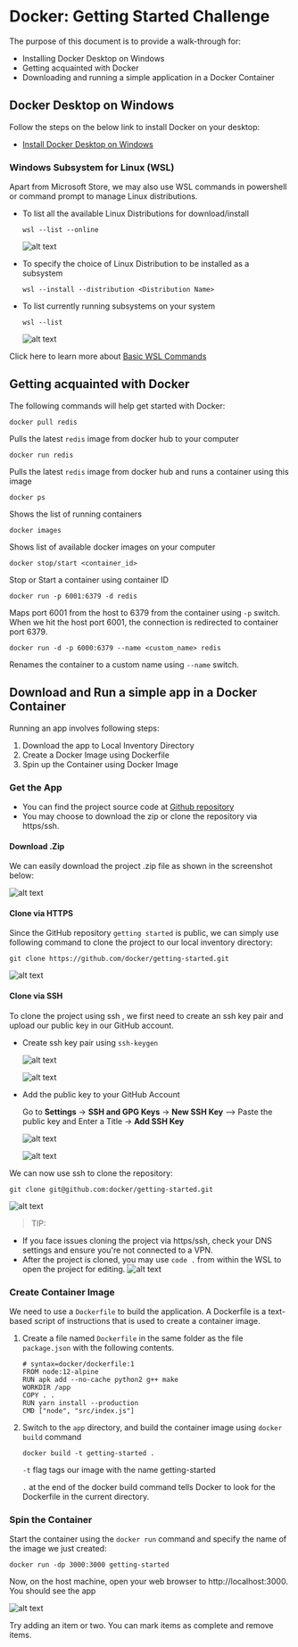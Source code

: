 # Docker: Getting Started Challenge
The purpose of this document is to provide a walk-through for:
- Installing Docker Desktop on Windows
- Getting acquainted with Docker
- Downloading and running a simple application in a Docker Container

## Docker Desktop on Windows
Follow the steps on the below link to install Docker on your desktop:
- [Install Docker Desktop on Windows](https://docs.docker.com/docker-for-windows/install/ "Official Website: Docker")

### Windows Subsystem for Linux (WSL)
Apart from Microsoft Store, we may also use WSL commands in powershell or command prompt to manage Linux distributions.

- To list all the available Linux Distributions for download/install
    ```
    wsl --list --online
    ```
    ![alt text](https://objectstorage.ap-mumbai-1.oraclecloud.com/n/bm29mfisnvsu/b/docker-gettingstarted/o/pic2.JPG)

- To specify the choice of Linux Distribution to be installed as a subsystem
    ```
    wsl --install --distribution <Distribution Name>
    ```
- To list currently running subsystems on your system
    ```
    wsl --list
    ```
    ![alt text](https://objectstorage.ap-mumbai-1.oraclecloud.com/n/bm29mfisnvsu/b/docker-gettingstarted/o/pic4.JPG)
    
Click here to learn more about [Basic WSL Commands](https://docs.microsoft.com/en-us/windows/wsl/basic-commands)

## Getting acquainted with Docker
The following commands will help get started with Docker:
```
docker pull redis
```
Pulls the latest `redis` image from docker hub to your computer
```
docker run redis
```
Pulls the latest `redis` image from docker hub and runs a container using this image
```
docker ps
```
Shows the list of running containers
```
docker images
```
Shows list of available docker images on your computer
```
docker stop/start <container_id>
```
Stop or Start a container using container ID

```
docker run -p 6001:6379 -d redis
```
Maps port 6001 from the host to 6379 from the container using `-p` switch. When we hit the host port 6001, the connection is redirected to container port 6379.
```
docker run -d -p 6000:6379 --name <custom_name> redis
```
Renames the container to a custom name using `--name` switch.

## Download and Run a simple app in a Docker Container
Running an app involves following steps:
1. Download the app to Local Inventory Directory
1. Create a Docker Image using Dockerfile 
1. Spin up the Container using Docker Image

### Get the App
- You can find the project source code at [Github repository](https://github.com/docker/getting-started)
- You may choose to download the zip or clone the repository via https/ssh.

#### Download .Zip
We can easily download the project .zip file as shown in the screenshot below:

![alt text](https://objectstorage.ap-mumbai-1.oraclecloud.com/n/bm29mfisnvsu/b/docker-gettingstarted/o/pic5.JPG)

#### Clone via HTTPS
Since the GitHub repository `getting started` is public, we can simply use following command to clone the project to our local inventory directory:
```
git clone https://github.com/docker/getting-started.git
```
![alt text](https://objectstorage.ap-mumbai-1.oraclecloud.com/n/bm29mfisnvsu/b/docker-gettingstarted/o/pic6.JPG)

#### Clone via SSH
To clone the project using ssh , we first need to create an ssh key pair and upload our public key in our GitHub account.
- Create ssh key pair using `ssh-keygen`

  ![alt text](https://objectstorage.ap-mumbai-1.oraclecloud.com/n/bm29mfisnvsu/b/docker-gettingstarted/o/pic7.JPG)

  ![alt text](https://objectstorage.ap-mumbai-1.oraclecloud.com/n/bm29mfisnvsu/b/docker-gettingstarted/o/pic8.JPG)

- Add the public key to your GitHub Account

  Go to **Settings** -> **SSH and GPG Keys** -> **New SSH Key** --> Paste the public key and Enter a Title -> **Add SSH Key**

  ![alt text](https://objectstorage.ap-mumbai-1.oraclecloud.com/n/bm29mfisnvsu/b/docker-gettingstarted/o/pic11.JPG)

  ![alt text](https://objectstorage.ap-mumbai-1.oraclecloud.com/n/bm29mfisnvsu/b/docker-gettingstarted/o/pic12.JPG)


We can now use ssh to clone the repository:

```
git clone git@github.com:docker/getting-started.git
```
  ![alt text](https://objectstorage.ap-mumbai-1.oraclecloud.com/n/bm29mfisnvsu/b/docker-gettingstarted/o/pic13.JPG)

> TIP: 
- If you face issues cloning the project via https/ssh, check your DNS settings and ensure you're not connected to a VPN. 
- After the project is cloned, you may use `code .` from within the WSL to open the project for editing.
      ![alt text](https://objectstorage.ap-mumbai-1.oraclecloud.com/n/bm29mfisnvsu/b/docker-gettingstarted/o/pic14.JPG)

### Create Container Image
We need to use a `Dockerfile` to build the application. A Dockerfile is a text-based script of instructions that is used to create a container image.

1. Create a file named `Dockerfile` in the same folder as the file `package.json` with the following contents.
    ``` docker 
    # syntax=docker/dockerfile:1
    FROM node:12-alpine
    RUN apk add --no-cache python2 g++ make
    WORKDIR /app
    COPY . .
    RUN yarn install --production
    CMD ["node", "src/index.js"]
    ```
1. Switch to the `app` directory, and build the container image using `docker build` command
    ```
    docker build -t getting-started .
    ```
    `-t` flag tags our image with the name getting-started
    
    `.` at the end of the docker build command tells Docker to look for the Dockerfile in the current directory.

### Spin the Container
Start the container using the `docker run` command and specify the name of the image we just created:
```
docker run -dp 3000:3000 getting-started
```
Now, on the host machine, open your web browser to http://localhost:3000. You should see the app

![alt text](https://objectstorage.ap-mumbai-1.oraclecloud.com/n/bm29mfisnvsu/b/docker-gettingstarted/o/pic15.JPG)

Try adding an item or two. You can mark items as complete and remove items.
